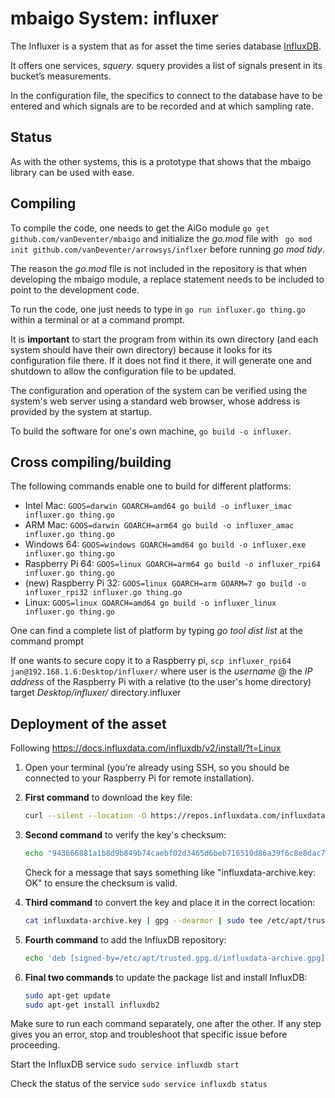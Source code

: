 # mbaigo System: influxer

The Influxer is a system that as for asset the time series database [InfluxDB](https://en.wikipedia.org/wiki/InfluxDB).

It offers one services, *squery*. squery provides a list of signals present in its bucket’s measurements.

In the configuration file, the specifics to connect to the database have to be entered and which signals are to be recorded and at which sampling rate.

## Status
As with the other systems, this is a prototype that shows that the mbaigo library can be used with ease.

## Compiling
To compile the code, one needs to get the AiGo module
```go get github.com/vanDeventer/mbaigo```
and initialize the *go.mod* file with ``` go mod init github.com/vanDeventer/arrowsys/inflxer``` before running *go mod tidy*.

The reason the *go.mod* file is not included in the repository is that when developing the mbaigo module, a replace statement needs to be included to point to the development code.

To run the code, one just needs to type in ```go run influxer.go thing.go``` within a terminal or at a command prompt.

It is **important** to start the program from within its own directory (and each system should have their own directory) because it looks for its configuration file there. If it does not find it there, it will generate one and shutdown to allow the configuration file to be updated.

The configuration and operation of the system can be verified using the system's web server using a standard web browser, whose address is provided by the system at startup.

To build the software for one's own machine,
```go build -o influxer```.


## Cross compiling/building
The following commands enable one to build for different platforms:
- Intel Mac:  ```GOOS=darwin GOARCH=amd64 go build -o influxer_imac influxer.go thing.go```
- ARM Mac: ```GOOS=darwin GOARCH=arm64 go build -o influxer_amac influxer.go thing.go```
- Windows 64: ```GOOS=windows GOARCH=amd64 go build -o influxer.exe influxer.go thing.go```
- Raspberry Pi 64: ```GOOS=linux GOARCH=arm64 go build -o influxer_rpi64 influxer.go thing.go```
- (new) Raspberry Pi 32: ```GOOS=linux GOARCH=arm GOARM=7 go build -o influxer_rpi32 influxer.go thing.go```
- Linux: ```GOOS=linux GOARCH=amd64 go build -o influxer_linux influxer.go thing.go```

One can find a complete list of platform by typing *‌go tool dist list* at the command prompt

If one wants to secure copy it to a Raspberry pi,
`scp influxer_rpi64 jan@192.168.1.6:Desktop/influxer/` where user is the *username* @ the *IP address* of the Raspberry Pi with a relative (to the user's home directory) target *Desktop/influxer/* directory.influxer


## Deployment of the asset
Following https://docs.influxdata.com/influxdb/v2/install/?t=Linux

1. Open your terminal (you’re already using SSH, so you should be connected to your Raspberry Pi for remote installation).

2. **First command** to download the key file:
   ```bash
   curl --silent --location -O https://repos.influxdata.com/influxdata-archive.key
   ```

3. **Second command** to verify the key's checksum:
   ```bash
   echo "943666881a1b8d9b849b74caebf02d3465d6beb716510d86a39f6c8e8dac7515  influxdata-archive.key" | sha256sum --check -
   ```
   Check for a message that says something like "influxdata-archive.key: OK" to ensure the checksum is valid.

4. **Third command** to convert the key and place it in the correct location:
   ```bash
   cat influxdata-archive.key | gpg --dearmor | sudo tee /etc/apt/trusted.gpg.d/influxdata-archive.gpg > /dev/null
   ```

5. **Fourth command** to add the InfluxDB repository:
   ```bash
   echo 'deb [signed-by=/etc/apt/trusted.gpg.d/influxdata-archive.gpg] https://repos.influxdata.com/debian stable main' | sudo tee /etc/apt/sources.list.d/influxdata.list
   ```

6. **Final two commands** to update the package list and install InfluxDB:
   ```bash
   sudo apt-get update
   sudo apt-get install influxdb2
   ```

Make sure to run each command separately, one after the other. If any step gives you an error, stop and troubleshoot that specific issue before proceeding.

Start the InfluxDB service
```sudo service influxdb start```

Check the status of the service ```sudo service influxdb status```

